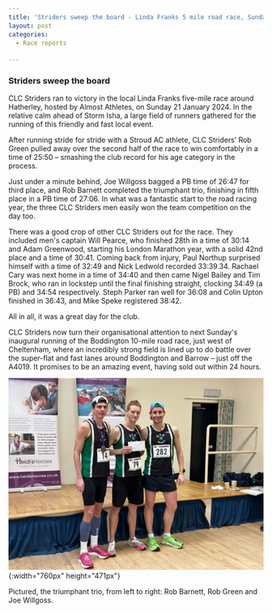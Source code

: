 ```yaml
---
title: 'Striders sweep the board - Linda Franks 5 mile road race, Sunday 21 January 2024'
layout: post
categories:
  - Race reports

---
```


### Striders sweep the board

CLC Striders ran to victory in the local Linda Franks five-mile race around Hatherley, hosted by Almost Athletes, on Sunday 21 January 2024. In the relative calm ahead of Storm Isha, a large field of runners gathered for the running of this friendly and fast local event. 
 
After running stride for stride with a Stroud AC athlete, CLC Striders’ Rob Green pulled away over the second half of the race to win comfortably in a time of 25:50 – smashing the club record for his age category in the process. 
 
Just under a minute behind, Joe Willgoss bagged a PB time of 26:47 for third place, and Rob Barnett completed the triumphant trio, finishing in fifth place in a PB time of 27:06. In what was a fantastic start to the road racing year, the three CLC Striders men easily won the team competition on the day too.
 
There was a good crop of other CLC Striders out for the race. They included men's captain Will Pearce, who finished 28th in a time of 30:14 and Adam Greenwood, starting his London Marathon year, with a solid 42nd place and a time of 30:41. Coming back from injury, Paul Northup surprised himself with a time of 32:49 and Nick Ledwold recorded 33:39.34. Rachael Cary was next home in a time of 34:40 and then came Nigel Bailey and Tim Brock, who ran in lockstep until the final finishing straight, clocking 34:49 (a PB) and 34:54 respectively. Steph Parker ran well for 36:08 and Colin Upton finished in 36:43, and Mike Speke registered 38:42.
 
All in all, it was a great day for the club. 
 
CLC Striders now turn their organisational attention to next Sunday's inaugural running of the Boddington 10-mile road race, just west of Cheltenham, where an incredibly strong field is lined up to do battle over the super-flat and fast lanes around Boddington and Barrow – just off the A4019. It promises to be an amazing event, having sold out within 24 hours.

![The triumphant trio](/images/2024/01/2024-01-21-The-triumphant-trio.jpg "The triumphant trio"){:width="760px" height="471px"}

Pictured, the triumphant trio, from left to right: Rob Barnett, Rob Green and Joe Willgoss.
